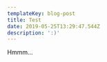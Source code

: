 ```yaml
---
templateKey: blog-post
title: Test
date: 2019-05-25T13:29:47.544Z
description: ':)'
---
```

Hmmm...
